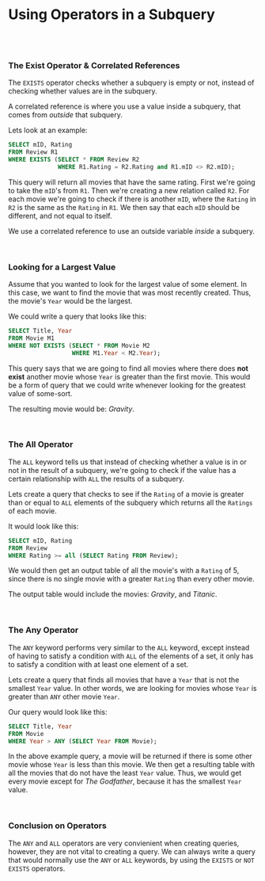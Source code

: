 # Using Operators in a Subquery

<br>
<br>

### The Exist Operator & Correlated References

The `EXISTS` operator checks whether a subquery is empty or not, instead of checking whether values are in the subquery.

A correlated reference is where you use a value inside a subquery, that comes from *outside* that subquery.

Lets look at an example:

```sql
SELECT mID, Rating
FROM Review R1
WHERE EXISTS (SELECT * FROM Review R2
              WHERE R1.Rating = R2.Rating and R1.mID <> R2.mID);
```
This query will return all movies that have the same rating. First we're going to take the `mID`'s from `R1`. Then we're creating a new relation called `R2`. For each movie we're going to check if there is another `mID`, where the `Rating` in `R2` is the same as the `Rating` in `R1`. We then say that each `mID` should be different, and not equal to itself.

We use a correlated reference to use an outside variable *inside* a subquery.

<br>

### Looking for a Largest Value

Assume that you wanted to look for the largest value of some element. In this case, we want to find the movie that was most recently created. Thus, the movie's `Year` would be the largest.

We could write a query that looks like this:

```sql
SELECT Title, Year
FROM Movie M1
WHERE NOT EXISTS (SELECT * FROM Movie M2
                  WHERE M1.Year < M2.Year);
```

This query says that we are going to find all movies where there does **not exist** another movie whose `Year` is greater than the first movie.
This would be a form of query that we could write whenever looking for the greatest value of some-sort.

The resulting movie would be: *Gravity*.

<br>

### The All Operator

The `ALL` keyword tells us that instead of checking whether a value is in or not in the result of a subquery, we're going to check if the value has a certain relationship with `ALL` the results of a subquery.

Lets create a query that checks to see if the `Rating` of a movie is greater than or equal to `ALL` elements of the subquery which returns all the `Ratings` of each movie.

It would look like this:

```sql
SELECT mID, Rating
FROM Review
WHERE Rating >= all (SELECT Rating FROM Review);
```

We would then get an output table of all the movie's with a `Rating` of 5, since there is no single movie with a greater `Rating` than every other movie.

The output table would include the movies: *Gravity*, and *Titanic*.

<br>

### The Any Operator

The `ANY` keyword performs very similar to the `ALL` keyword, except instead of having to satisfy a condition with `ALL` of the elements of a set, it only has to satisfy a condition with at least one element of a set.

Lets create a query that finds all movies that have a `Year` that is not the smallest `Year` value. In other words, we are looking for movies whose `Year` is greater than `ANY` other movie `Year`.

Our query would look like this:

```sql
SELECT Title, Year
FROM Movie
WHERE Year > ANY (SELECT Year FROM Movie);
```

In the above example query, a movie will be returned if there is some other movie whose `Year` is less than this movie. We then get a resulting table with all the movies that do not have the least `Year` value. Thus, we would get every movie except for *The Godfather*, because it has the smallest `Year` value.

<br>

### Conclusion on Operators

The `ANY` and `ALL` operators are very convienient when creating queries, however, they are not vital to creating a query. We can always write a query that would normally use the `ANY` or `ALL` keywords, by using the `EXISTS` or `NOT EXISTS` operators.
